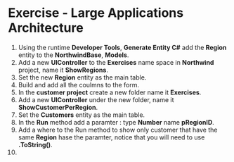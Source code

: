 ﻿# Exercise - Large Applications Architecture

1. Using the runtime **Developer Tools**, **Generate Entity C#** add the **Region** entity to the **NorthwindBase**, **Models**.
2. Add a new **UIController** to the **Exercises** name space in **Northwind** project, name it **ShowRegions**.
3. Set the new **Region** entity as the main table.
4. Build and add all the coulmns to the form.
5. In the **customer project** create a new folder name it **Exercises**.
6. Add a new **UIController** under the new folder, name it **ShowCustomerPerRegion**.
7. Set the **Customers** entity as the main table.
8. In the **Run** method add a paramter : type **Number** name **pRegionID**.
9. Add a where to the Run method to show only customer that have the same **Region** hase the paramter, notice that you will need to use **.ToString()**.
10. 
